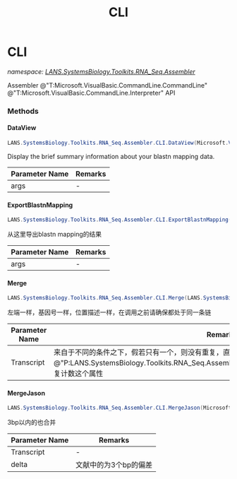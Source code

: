 ﻿---
title: CLI
---

# CLI
_namespace: [LANS.SystemsBiology.Toolkits.RNA_Seq.Assembler](N-LANS.SystemsBiology.Toolkits.RNA_Seq.Assembler.html)_

Assembler @"T:Microsoft.VisualBasic.CommandLine.CommandLine" @"T:Microsoft.VisualBasic.CommandLine.Interpreter" API

### Methods

#### DataView
```csharp
LANS.SystemsBiology.Toolkits.RNA_Seq.Assembler.CLI.DataView(Microsoft.VisualBasic.CommandLine.CommandLine)
```
Display the brief summary information about your blastn mapping data.

|Parameter Name|Remarks|
|--------------|-------|
|args|-|


#### ExportBlastnMapping
```csharp
LANS.SystemsBiology.Toolkits.RNA_Seq.Assembler.CLI.ExportBlastnMapping(Microsoft.VisualBasic.CommandLine.CommandLine)
```
从这里导出blastn mapping的结果

|Parameter Name|Remarks|
|--------------|-------|
|args|-|


#### Merge
```csharp
LANS.SystemsBiology.Toolkits.RNA_Seq.Assembler.CLI.Merge(LANS.SystemsBiology.Toolkits.RNA_Seq.Assembler.DocumentFormat.Transcript[])
```
左端一样，基因号一样，位置描述一样，在调用之前请确保都处于同一条链

|Parameter Name|Remarks|
|--------------|-------|
|Transcript|来自于不同的条件之下，假若只有一个，则没有重复，直接添加第一个，假若有多个，则合并@"P:LANS.SystemsBiology.Toolkits.RNA_Seq.Assembler.DocumentFormat.Transcript.TSSsShared"重复计数这个属性|


#### MergeJason
```csharp
LANS.SystemsBiology.Toolkits.RNA_Seq.Assembler.CLI.MergeJason(Microsoft.VisualBasic.List{LANS.SystemsBiology.Toolkits.RNA_Seq.Assembler.DocumentFormat.Transcript},System.Int32)
```
3bp以内的也合并

|Parameter Name|Remarks|
|--------------|-------|
|Transcript|-|
|delta|文献中的为3个bp的偏差|





